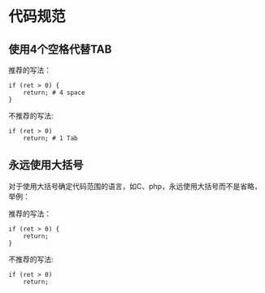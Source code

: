 代码规范
===============

使用4个空格代替TAB
------------------

推荐的写法：

```
if (ret > 0) {
    return; # 4 space
}
```

不推荐的写法:

```
if (ret > 0)
    return; # 1 Tab
```

永远使用大括号
--------------

对于使用大括号确定代码范围的语言，如C、php，永远使用大括号而不是省略，举例：

推荐的写法：

```
if (ret > 0) {
    return;
}
```

不推荐的写法:

```
if (ret > 0)
    return;
```
